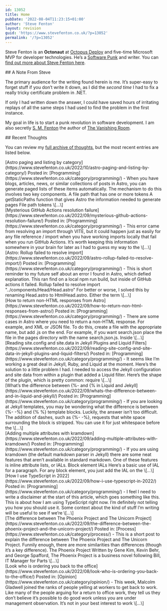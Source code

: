 ```yaml
---
id: 13052
title: Home
pubDate: '2022-08-04T11:23:15+01:00'
author: 'Steve Fenton'
layout: revision
guid: 'https://www.stevefenton.co.uk/?p=13052'
permalink: '/?p=13052'
---
```


Steve Fenton is an **Octonaut** at [Octopus Deploy](https://www.octopus.com/) and five-time Microsoft MVP for developer technologies. He’s a [Software Punk](https://www.stevefenton.co.uk/2020/07/the-software-punk-revolution/) and writer. You can [find out more about Steve Fenton here](https://www.stevefenton.co.uk/about-me/).

<div class="listing-item">## A Note From Steve

The primary audience for the writing found herein is me. It’s super-easy to forget stuff if you don’t write it down, as I did the *second time* I had to fix a really tricky certificate problem in .NET.

If only I had written down the answer, I could have saved hours of irritating replays of all the same steps I had used to find the problem in the first instance.

My goal in life is to start a punk revolution in software development. I am also secretly [S. M. Fenton](https://www.smfenton.uk/s-m-fenton/) the author of [The Vanishing Room](https://www.smfenton.uk/the-vanishing-room/).

</div>## Recent Thoughts

You can review my [full archive of thoughts](https://www.stevefenton.co.uk/blog/), but the most recent entries are listed below.

<div class="display-posts-listing"><div class="listing-item">[Astro paging and listing by category](https://www.stevefenton.co.uk/2022/10/astro-paging-and-listing-by-category/) <span class="category-display"><span class="category-display-label">Posted in:</span> [Programming](https://www.stevefenton.co.uk/category/programming/)</span> <span class="excerpt-dash">-</span> <span class="excerpt">When you have blogs, articles, news, or similar collections of posts in Astro, you can generate paged lists of these items automatically. The mechanism to do this involves two key components. A file path that has one or more tokens A getStaticPaths function that gives Astro the information needed to generate pages File path tokens \[…\]</span></div><div class="listing-item">[Mysterious GitHub Actions resolution failure](https://www.stevefenton.co.uk/2022/09/mysterious-github-actions-resolution-failure/) <span class="category-display"><span class="category-display-label">Posted in:</span> [Programming](https://www.stevefenton.co.uk/category/programming/)</span> <span class="excerpt-dash">-</span> <span class="excerpt">This error came from resolving an import through VITE, but it could happen just as easily for any file reference / import when you have working imports locally that fail when you run GitHub Actions. It’s worth keeping this information somewhere in your brain for later as I had to guess my way to the \[…\]</span></div><div class="listing-item">[Astro: Rollup failed to resolve import](https://www.stevefenton.co.uk/2022/09/astro-rollup-failed-to-resolve-import/) <span class="category-display"><span class="category-display-label">Posted in:</span> [Programming](https://www.stevefenton.co.uk/category/programming/)</span> <span class="excerpt-dash">-</span> <span class="excerpt">This is short reminder to my future self about an error I found in Astro, which defied explanation. This ran find on a local npm run build, but inside of GitHub actions it failed. Rollup failed to resolve import "../components/Head/Head.astro" For better or worse, I solved this by renaming Head.astro to HtmlHead.astro. Either the term \[…\]</span></div><div class="listing-item">[How to return non-HTML responses from Astro](https://www.stevefenton.co.uk/2022/09/how-to-return-non-html-responses-from-astro/) <span class="category-display"><span class="category-display-label">Posted in:</span> [Programming](https://www.stevefenton.co.uk/category/programming/)</span> <span class="excerpt-dash">-</span> <span class="excerpt">There are some cases in Astro where you need to return a non-HTML response. For example, and XML or JSON file. To do this, create a file with the appropriate name, but add .js on the end. For example, if you want search.json place the file in the pages directory with the name search.json.js. Inside \[…\]</span></div><div class="listing-item">[Reading site.config and site.data in Jekyll Plugins and Liquid Filters](https://www.stevefenton.co.uk/2022/09/reading-site-config-and-site-data-in-jekyll-plugins-and-liquid-filters/) <span class="category-display"><span class="category-display-label">Posted in:</span> [Programming](https://www.stevefenton.co.uk/category/programming/)</span> <span class="excerpt-dash">-</span> <span class="excerpt">It seems like I’m working a great deal in Jekyll, Ruby, and Liquid at the moment. Here’s the solution to a little problem I had. I needed to access the Jekyll configuration and site data from within a plugin that added a Liquid filter. Here’s the shape of the plugin, which is pretty common: require \[…\]</span></div><div class="listing-item">[What’s the difference between {%- and {% in Liquid and Jekyll](https://www.stevefenton.co.uk/2022/09/whats-the-difference-between-and-in-liquid-and-jekyll/) <span class="category-display"><span class="category-display-label">Posted in:</span> [Programming](https://www.stevefenton.co.uk/category/programming/)</span> <span class="excerpt-dash">-</span> <span class="excerpt">If you are looking at Jekyll templates, you may be wondering what the difference is between {%- -%} and {% %} template blocks. Luckily, the answer isn’t too difficult. The addition of dashes, such as {%- -%}, requests that white space surrounding the block is stripped. You can use it for just whitespace before the \[…\]</span></div><div class="listing-item">[Adding multiple attributes with kramdown](https://www.stevefenton.co.uk/2022/09/adding-multiple-attributes-with-kramdown/) <span class="category-display"><span class="category-display-label">Posted in:</span> [Programming](https://www.stevefenton.co.uk/category/programming/)</span> <span class="excerpt-dash">-</span> <span class="excerpt">If you are using kramdown (the default markdown parser in Jekyll) there are some neat features that aren’t available in standard markdown. One of these features is inline attribute lists, or IALs. Block element IALs Here’s a basic use of IAL for a paragraph. For any block element, you just add the IAL on the \[…\]</span></div><div class="listing-item">[How I use TypeScript in 2022](https://www.stevefenton.co.uk/2022/09/how-i-use-typescript-in-2022/) <span class="category-display"><span class="category-display-label">Posted in:</span> [Programming](https://www.stevefenton.co.uk/category/programming/)</span> <span class="excerpt-dash">-</span> <span class="excerpt">I feel I need to write a disclaimer at the start of this article, which goes something like this. This is about how I am using TypeScript right now. I’m definitely not telling you how you should use it. Some context about the kind of stuff I’m writing will be useful to see if we’re \[…\]</span></div><div class="listing-item">[The difference between The Phoenix Project and The Unicorn Project](https://www.stevefenton.co.uk/2022/09/the-difference-between-the-phoenix-project-and-the-unicorn-project/) <span class="category-display"><span class="category-display-label">Posted in:</span> [Process](https://www.stevefenton.co.uk/category/process/)</span> <span class="excerpt-dash">-</span> <span class="excerpt">This is a short post to explain the difference between The Phoenix Project and The Unicorn Project. Funnily enough, there are more similarities than differences (though it’s a key difference). The Phoenix Project Written by Gene Kim, Kevin Behr, and George Spafford, The Phoenix Project is a business novel following Bill, IT Manager for Parts \[…\]</span></div><div class="listing-item">[Look who is ordering you back to the office](https://www.stevefenton.co.uk/2022/08/look-who-is-ordering-you-back-to-the-office/) <span class="category-display"><span class="category-display-label">Posted in:</span> [Opinion](https://www.stevefenton.co.uk/category/opinion/)</span> <span class="excerpt-dash">-</span> <span class="excerpt">This week, Malcolm Gladwell joined the ranks of people yelling at workers to get back to work. Like many of the people arguing for a return to office work, they tell us they don’t believe it’s possible to do good work unless you are under management observation. It’s not in your best interest to work \[…\]</span></div></div>